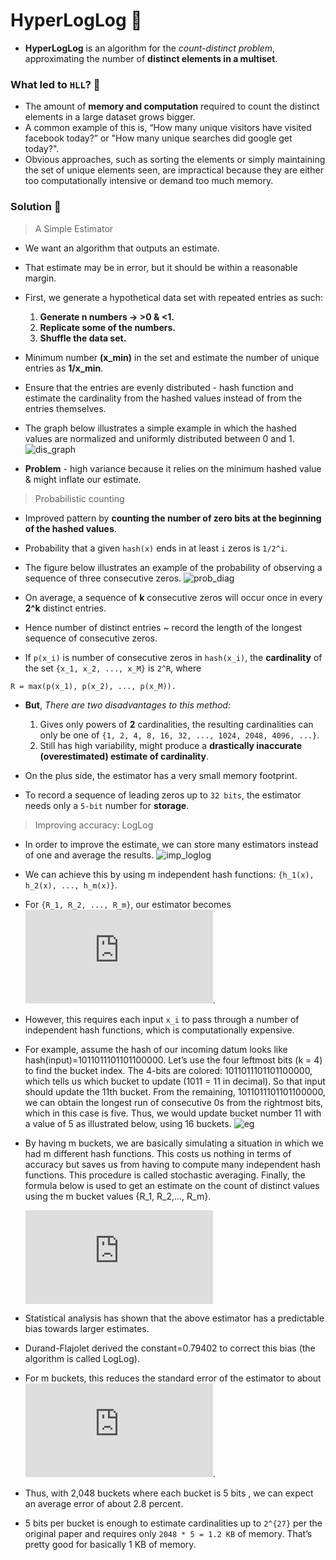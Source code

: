 # HyperLogLog :bookmark_tabs:

- **HyperLogLog** is an algorithm for the _count-distinct problem_, approximating the number of **distinct elements in a multiset**.

### What led to `HLL`? :thinking:

- The amount of **memory and computation** required to count the distinct elements in a large dataset grows bigger.
- A common example of this is, “How many unique visitors have visited facebook today?” or "How many unique searches did google get today?".
- Obvious approaches, such as sorting the elements or simply maintaining the set of unique elements seen, are impractical because they are either too computationally intensive or demand too much memory.

### Solution  :test_tube:

> A Simple Estimator

- We want an algorithm that outputs an estimate.
- That estimate may be in error, but it should be within a reasonable margin.
- First, we generate a hypothetical data set with repeated entries as such:

    1. **Generate n numbers ->  >0 & <1.**
    2. **Replicate some of the numbers.**
    3. **Shuffle the data set.**

- Minimum number **(x_min)** in the set and estimate the number of unique entries as **1/x_min**.
- Ensure that the entries are evenly distributed - hash function and estimate the cardinality from the hashed values instead of from the entries themselves.
- The graph below illustrates a simple example in which the hashed values are normalized and uniformly distributed between 0 and 1.
![dis_graph](https://engineering.fb.com/wp-content/uploads/2018/12/HLL22.png)
- **Problem** - high variance because it relies on the minimum hashed value & might inflate our estimate.

> Probabilistic counting

- Improved pattern by **counting the number of zero bits at the beginning of the hashed values**.
- Probability that a given `hash(x)` ends in at least `i` zeros is `1/2^i`.
- The figure below illustrates an example of the probability of observing a sequence of three consecutive zeros.
![prob_diag](https://engineering.fb.com/wp-content/uploads/2018/12/HLL31.png)

- On average, a sequence of **k** consecutive zeros will occur once in every **2^k** distinct entries.
- Hence number of distinct entries ~  record the length of the longest sequence of consecutive zeros.
- If `p(x_i)` is number of consecutive zeros in `hash(x_i)`, the **cardinality** of the set `{x_1, x_2, ..., x_M}` is `2^R`, where
```
R = max(p(x_1), p(x_2), ..., p(x_M)).
```

- **But**, *There are two disadvantages to this method:*

  1. Gives only powers of **2** cardinalities, the resulting cardinalities can only be one of `{1, 2, 4, 8, 16, 32, ..., 1024, 2048, 4096, ...}`.
  2. Still has high variability, might produce a **drastically inaccurate (overestimated) estimate of cardinality**.

- On the plus side, the estimator has a very small memory footprint.
- To record a sequence of leading zeros up to `32 bits`, the estimator needs only a `5-bit` number for **storage**.

> Improving accuracy: LogLog

- In order to improve the estimate, we can store many estimators instead of one and average the results.
![imp_loglog](https://engineering.fb.com/wp-content/uploads/2018/12/HLL51.png)
- We can achieve this by using m independent hash functions: `{h_1(x), h_2(x), ..., h_m(x)}`.
- For `{R_1, R_2, ..., R_m}`, our estimator becomes ![2pow](https://s0.wp.com/latex.php?latex=2%5E%7B%5Cbar%7BR%7D%7D+%3D+2%5E%7B%5Cfrac%7B1%7D%7Bm%7D%5Cleft%28R_1%2B...%2BR_m%5Cright%29%7D&bg=f1f2f4&fg=000&s=1&c=20201002).

- However, this requires each input `x_i` to pass through a number of independent hash functions, which is computationally expensive.

- For example, assume the hash of our incoming datum looks like hash(input)=1011011101101100000. Let’s use the four leftmost bits (k = 4) to find the bucket index. The 4-bits are colored: 1011011101101100000, which tells us which bucket to update (1011 = 11 in decimal). So that input should update the 11th bucket. From the remaining, 1011011101101100000, we can obtain the longest run of consecutive 0s from the rightmost bits, which in this case is five. Thus, we would update bucket number 11 with a value of 5 as illustrated below, using 16 buckets.
![eg](https://engineering.fb.com/wp-content/uploads/2018/12/HLL5.png)

- By having m buckets, we are basically simulating a situation in which we had m different hash functions. This costs us nothing in terms of accuracy but saves us from having to compute many independent hash functions. This procedure is called stochastic averaging. Finally, the formula below is used to get an estimate on the count of distinct values using the m bucket values \{R_1, R_2,..., R_m\}.

    ![card](https://s0.wp.com/latex.php?latex=%5Ctext%7BCARDINALITY%7D_%7B%5Ctext%7BLogLog%7D%7D+%3D+%5Ctext%7Bconstant%7D+%5Ccdot+m+%5Ccdot+2%5E%7B%5Cfrac%7B1%7D%7Bm%7D%5Csum_%7Bj%3D1%7D%5EN+R_j%7D&bg=f1f2f4&fg=000&s=1&c=20201002)

- Statistical analysis has shown that the above estimator has a predictable bias towards larger estimates.
- Durand-Flajolet derived the constant=0.79402 to correct this bias (the algorithm is called LogLog).
- For m buckets, this reduces the standard error of the estimator to about ![sqrt](https://s0.wp.com/latex.php?latex=1.3%2F%5Csqrt%7Bm%7D&bg=f1f2f4&fg=000&s=1&c=20201002).
- Thus, with 2,048 buckets where each bucket is 5 bits , we can expect an average error of about 2.8 percent.
- 5 bits per bucket is enough to estimate cardinalities up to `2^{27}` per the original paper and requires only `2048 * 5 = 1.2 KB` of memory. That’s pretty good for basically 1 KB of memory.
